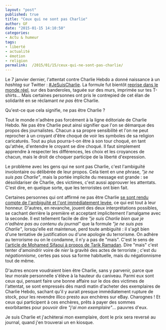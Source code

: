 ```yaml
---
layout: "post"
published: true
title: "Ceux qui ne sont pas Charlie"
author: GF
date: "2015-01-15 14:10:50"
categories:
- Actu & humeur
tags:
- liberté
- actualité
- émotion
- religion
permalink:  /2015/01/15/ceux-qui-ne-sont-pas-charlie/
---
```


Le 7 janvier dernier, l'attentat contre Charlie Hebdo a donné naissance à un _hashtag_ sur Twitter : [#JeSuisCharlie](https://twitter.com/search?q=%23JeSuisCharlie&src=tyah). La formule fut bientôt [reprise dans le monde réel](http://www.lemonde.fr/m-actu/article/2015/01/09/je-suis-charlie-c-est-lui_4552523_4497186.html), sur des banderoles, taguée sur des murs, imprimée sur tes T-shirts... Mais certaines personnes ont pris le contrepied de cet élan de solidarité en se réclamant _ne pas_ être Charlie.

Qu'est-ce que cela signifie, ne pas être Charlie ? 

Tout le monde n'adhère pas forcément à la ligne éditoriale de Charlie Hebdo. Ne pas être Charlie peut ainsi signifier que l'on se démarque des propos des journalistes. Chacun a sa propre sensibilité et l'on ne peut reprocher à un croyant d'être choqué de voir les symboles de sa religion caricaturés. Tout au plus pourra-t-on être à son tour choqué, en tant qu'athée, d'entendre le croyant se dire choqué. Il faut simplement apprendre à respecter les différences, les choix et les croyances de chacun, mais le droit de choquer participe de la liberté d'expression.

Le problème avec les gens qui ne sont pas Charlie, c'est l'ambiguïté involontaire ou délibérée de leur propos. Cela tient en une phrase, _"je ne suis pas Charlie"_, mais la portée implicite du message est grande : se désolidariser de Charlie, des victimes, c'est aussi approuver les attentats. C'est dire, en quelque sorte, que les terroristes ont bien fait.

Certaines personnes qui ont affirmé ne pas être Charlie [se sont rendu compte de l'ambiguïté et l'ont immédiatement levée](http://www.sudouest.fr/2015/01/13/andre-viard-s-excuse-apres-son-tweet-1795154-727.php), ce qui est tout à leur honneur. D'autres, en revanche, jouent des deux interprétations possibles, se cachant derrière la première et acceptant implicitement l'amalgame avec la seconde. Il est tellement facile de dire _"je suis Charlie bien que je n'adhère pas au contenu du journal"_ que la formule _"je ne suis pas Charlie"_, lorsqu'elle est maintenue, perd toute ambiguïté : il s'agit bien d'une tentative de justification ou d'une apologie du terrorisme. On adhère au terrorisme ou on le condamne, il n'y a pas de "mais". C'est le sens de [l'article de Mohamed Sifaoui à propos de Tarik Ramadan](http://www.huffingtonpost.fr/mohamed-sifaoui/tariq-ramadan-nest-ni-charlie-ni-flic-ni-juif_b_6448888.html). Dire "mais" c'est tenter d'amoindrir voire de _nier_ la gravité des actes de terroriste ; c'est du _négationnisme_, certes pas sous sa forme habituelle, mais du négationnisme tout de même.

D'autres encore voudraient bien être Charlie, sans y parvenir, parce que leur morale personnelle s'élève à la hauteur du caniveau. Parmi eux sont ceux qui, pensant faire une bonne affaire sur le dos des victimes de l'attentat, se sont empressés dès mardi matin d'acheter des exemplaires de Charlie Hebdo, sachant qu'il y aurait presque immédiatement rupture de stock, pour les revendre illico presto aux enchères sur eBay. Charognes ! Et ceux qui participent à ces enchères, prêts à payer des sommes exorbitantes pour pouvoir dire _"j'ai mon exemplaire"_... pauvres d'eux. 

Je suis Charlie et j'achèterai mon exemplaire, dont le prix sera reversé au journal, quand j'en trouverai un en kiosque.






